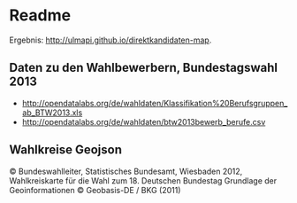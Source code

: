 # Readme

Ergebnis: http://ulmapi.github.io/direktkandidaten-map.


## Daten zu den Wahlbewerbern, Bundestagswahl 2013 

 * http://opendatalabs.org/de/wahldaten/Klassifikation%20Berufsgruppen_ab_BTW2013.xls
 * http://opendatalabs.org/de/wahldaten/btw2013bewerb_berufe.csv

 
## Wahlkreise Geojson

© Bundeswahlleiter, Statistisches Bundesamt, Wiesbaden 2012, 
Wahlkreiskarte für die Wahl zum 18. Deutschen Bundestag
Grundlage der Geoinformationen © Geobasis-DE / BKG (2011)

